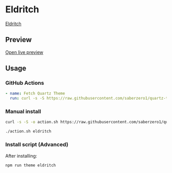 # Eldritch

[Eldritch](https://github.com/eldritch-theme)

## Preview

[Open live preview](https://quartz-themes.github.io/eldritch/)

## Usage

### GitHub Actions

```yaml
- name: Fetch Quartz Theme
  run: curl -s -S https://raw.githubusercontent.com/saberzero1/quartz-themes/master/action.sh | bash -s -- eldritch
```

### Manual install

```bash
curl -s -S -o action.sh https://raw.githubusercontent.com/saberzero1/quartz-themes/master/action.sh

./action.sh eldritch
```

### Install script (Advanced)

After installing:

```bash
npm run theme eldritch
```

